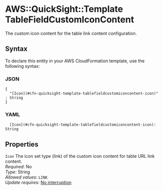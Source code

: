 # AWS::QuickSight::Template TableFieldCustomIconContent<a name="aws-properties-quicksight-template-tablefieldcustomiconcontent"></a>

The custom icon content for the table link content configuration\.

## Syntax<a name="aws-properties-quicksight-template-tablefieldcustomiconcontent-syntax"></a>

To declare this entity in your AWS CloudFormation template, use the following syntax:

### JSON<a name="aws-properties-quicksight-template-tablefieldcustomiconcontent-syntax.json"></a>

```
{
  "[Icon](#cfn-quicksight-template-tablefieldcustomiconcontent-icon)" : String
}
```

### YAML<a name="aws-properties-quicksight-template-tablefieldcustomiconcontent-syntax.yaml"></a>

```
  [Icon](#cfn-quicksight-template-tablefieldcustomiconcontent-icon): String
```

## Properties<a name="aws-properties-quicksight-template-tablefieldcustomiconcontent-properties"></a>

`Icon` <a name="cfn-quicksight-template-tablefieldcustomiconcontent-icon"></a>
The icon set type \(link\) of the custom icon content for table URL link content\.  
_Required_: No  
_Type_: String  
_Allowed values_: `LINK`  
_Update requires_: [No interruption](https://docs.aws.amazon.com/AWSCloudFormation/latest/UserGuide/using-cfn-updating-stacks-update-behaviors.html#update-no-interrupt)
